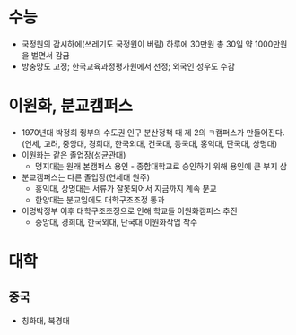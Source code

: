 # 수능
* 국정원의 감시하에(쓰레기도 국정원이 버림) 하루에 30만원 총 30일 약 1000만원을 벌면서 감금
* 방충망도 고정; 한국교육과정평가원에서 선정; 외국인 성우도 수감

# 이원화, 분교캠퍼스
* 1970년대 박정희 줭부의 수도권 인구 분산정책 때 제 2의 ㅋ캠퍼스가 만들어진다.(연세, 고려, 중앙대, 경희대, 한국외대, 건국대, 동국대, 홍익대, 단국대, 상명대)
* 이원화는 같은 졸업장(성균관대)
	* 명지대는 원래 본캠퍼스 용인 - 종합대학교로 승인하기 위해 용인에 큰 부지 삼
* 분교캠퍼스는 다른 졸업장(연세대 원주)
	* 홍익대, 상명대는 서류가 잘못되어서 지금까지 계속 분교
	* 한양대는 분교임에도 대학구조조정 통과
* 이명박정부 이후 대학구조조정으로 인해 학교들 이원화캠퍼스 추진
	* 중앙대, 경희대, 한국외대, 단국대 이원화작업 착수

# 대학
## 중국
* 칭화대, 북경대
